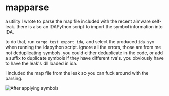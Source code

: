 # mapparse

a utility I wrote to parse the map file included with the recent aimware self-leak.
there is also an IDAPython script to import the symbol information into IDA.

to do that, run `cargo test export_ida`, and select the produced `ida.sym` when running the idapython script. ignore all the errors, those are from me not deduplicating symbols. you could either deduplicate in the code, or add a suffix to duplicate symbols if they have different rva's.
you obviously have to have the leak's dll loaded in ida.

i included the map file from the leak so you can fuck around with the parsing.

![After applying symbols](https://i.imgur.com/2KpZMs1.png)
